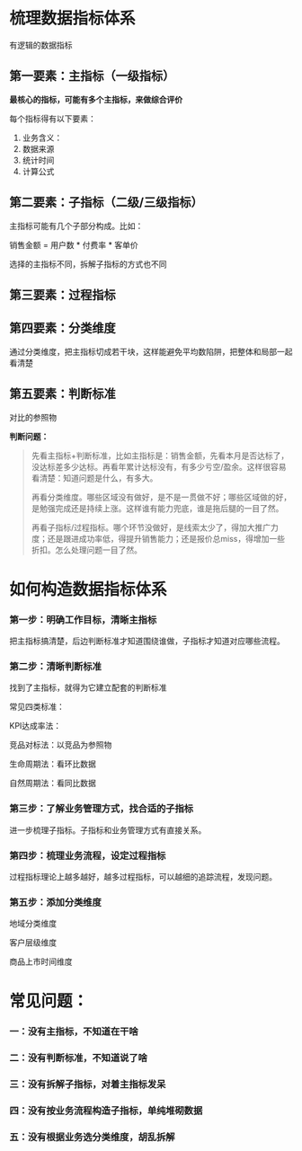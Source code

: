 # 梳理数据指标体系

有逻辑的数据指标

## 第一要素：主指标（一级指标）

**最核心的指标，可能有多个主指标，来做综合评价**

每个指标得有以下要素：

1. 业务含义：
2. 数据来源
3. 统计时间
4. 计算公式

## 第二要素：子指标（二级/三级指标）

主指标可能有几个子部分构成。比如：

销售金额 = 用户数 * 付费率 * 客单价

选择的主指标不同，拆解子指标的方式也不同

## 第三要素：过程指标

## 第四要素：分类维度

通过分类维度，把主指标切成若干块，这样能避免平均数陷阱，把整体和局部一起看清楚

## 第五要素：判断标准

对比的参照物

**判断问题：**

> 先看主指标+判断标准，比如主指标是：销售金额，先看本月是否达标了，没达标差多少达标。再看年累计达标没有，有多少亏空/盈余。这样很容易看清楚：知道问题是什么，有多大。
>
> 再看分类维度。哪些区域没有做好，是不是一贯做不好；哪些区域做的好，是勉强完成还是持续上涨。这样谁有能力兜底，谁是拖后腿的一目了然。
>
> 再看子指标/过程指标。哪个环节没做好，是线索太少了，得加大推广力度；还是跟进成功率低，得提升销售能力；还是报价总miss，得增加一些折扣。怎么处理问题一目了然。

# 如何构造数据指标体系

### 第一步：明确工作目标，清晰主指标

把主指标搞清楚，后边判断标准才知道围绕谁做，子指标才知道对应哪些流程。

### 第二步：清晰判断标准

找到了主指标，就得为它建立配套的判断标准

常见四类标准：

KPI达成率法：

竞品对标法：以竞品为参照物

生命周期法：看环比数据

自然周期法：看同比数据

### 第三步：了解业务管理方式，找合适的子指标

进一步梳理子指标。子指标和业务管理方式有直接关系。

### 第四步：梳理业务流程，设定过程指标

过程指标理论上越多越好，越多过程指标，可以越细的追踪流程，发现问题。

### 第五步：添加分类维度

地域分类维度

客户层级维度

商品上市时间维度

# 常见问题：

### 一：没有主指标，不知道在干啥

### 二：没有判断标准，不知道说了啥

### 三：没有拆解子指标，对着主指标发呆

### 四：没有按业务流程构造子指标，单纯堆砌数据

### 五：没有根据业务选分类维度，胡乱拆解



### 